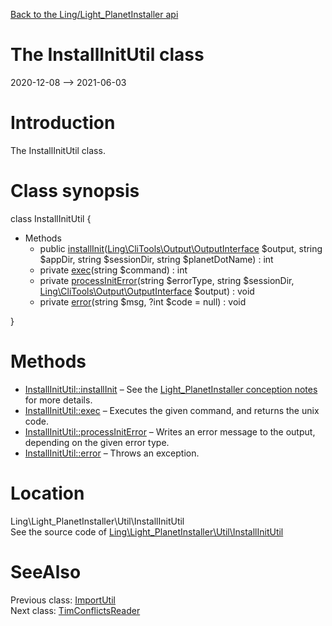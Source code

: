 [Back to the Ling/Light_PlanetInstaller api](https://github.com/lingtalfi/Light_PlanetInstaller/blob/master/doc/api/Ling/Light_PlanetInstaller.md)



The InstallInitUtil class
================
2020-12-08 --> 2021-06-03






Introduction
============

The InstallInitUtil class.



Class synopsis
==============


class <span class="pl-k">InstallInitUtil</span>  {

- Methods
    - public [installInit](https://github.com/lingtalfi/Light_PlanetInstaller/blob/master/doc/api/Ling/Light_PlanetInstaller/Util/InstallInitUtil/installInit.md)([Ling\CliTools\Output\OutputInterface](https://github.com/lingtalfi/CliTools/blob/master/doc/api/Ling/CliTools/Output/OutputInterface.md) $output, string $appDir, string $sessionDir, string $planetDotName) : int
    - private [exec](https://github.com/lingtalfi/Light_PlanetInstaller/blob/master/doc/api/Ling/Light_PlanetInstaller/Util/InstallInitUtil/exec.md)(string $command) : int
    - private [processInitError](https://github.com/lingtalfi/Light_PlanetInstaller/blob/master/doc/api/Ling/Light_PlanetInstaller/Util/InstallInitUtil/processInitError.md)(string $errorType, string $sessionDir, [Ling\CliTools\Output\OutputInterface](https://github.com/lingtalfi/CliTools/blob/master/doc/api/Ling/CliTools/Output/OutputInterface.md) $output) : void
    - private [error](https://github.com/lingtalfi/Light_PlanetInstaller/blob/master/doc/api/Ling/Light_PlanetInstaller/Util/InstallInitUtil/error.md)(string $msg, ?int $code = null) : void

}






Methods
==============

- [InstallInitUtil::installInit](https://github.com/lingtalfi/Light_PlanetInstaller/blob/master/doc/api/Ling/Light_PlanetInstaller/Util/InstallInitUtil/installInit.md) &ndash; See the [Light_PlanetInstaller conception notes](https://github.com/lingtalfi/Light_PlanetInstaller/blob/master/doc/pages/conception-notes.md) for more details.
- [InstallInitUtil::exec](https://github.com/lingtalfi/Light_PlanetInstaller/blob/master/doc/api/Ling/Light_PlanetInstaller/Util/InstallInitUtil/exec.md) &ndash; Executes the given command, and returns the unix code.
- [InstallInitUtil::processInitError](https://github.com/lingtalfi/Light_PlanetInstaller/blob/master/doc/api/Ling/Light_PlanetInstaller/Util/InstallInitUtil/processInitError.md) &ndash; Writes an error message to the output, depending on the given error type.
- [InstallInitUtil::error](https://github.com/lingtalfi/Light_PlanetInstaller/blob/master/doc/api/Ling/Light_PlanetInstaller/Util/InstallInitUtil/error.md) &ndash; Throws an exception.





Location
=============
Ling\Light_PlanetInstaller\Util\InstallInitUtil<br>
See the source code of [Ling\Light_PlanetInstaller\Util\InstallInitUtil](https://github.com/lingtalfi/Light_PlanetInstaller/blob/master/Util/InstallInitUtil.php)



SeeAlso
==============
Previous class: [ImportUtil](https://github.com/lingtalfi/Light_PlanetInstaller/blob/master/doc/api/Ling/Light_PlanetInstaller/Util/ImportUtil.md)<br>Next class: [TimConflictsReader](https://github.com/lingtalfi/Light_PlanetInstaller/blob/master/doc/api/Ling/Light_PlanetInstaller/Util/TimConflictsReader.md)<br>
